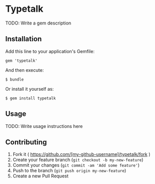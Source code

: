 # Typetalk

TODO: Write a gem description

## Installation

Add this line to your application's Gemfile:

    gem 'typetalk'

And then execute:

    $ bundle

Or install it yourself as:

    $ gem install typetalk

## Usage

TODO: Write usage instructions here

## Contributing

1. Fork it ( https://github.com/[my-github-username]/typetalk/fork )
2. Create your feature branch (`git checkout -b my-new-feature`)
3. Commit your changes (`git commit -am 'Add some feature'`)
4. Push to the branch (`git push origin my-new-feature`)
5. Create a new Pull Request
